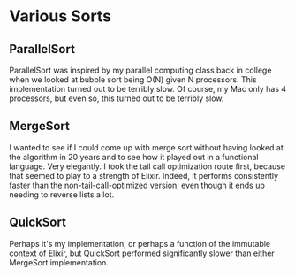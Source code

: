 # Various Sorts

## ParallelSort

ParallelSort was inspired by my parallel computing class back in college when we looked at bubble sort being O(N) given N processors. This implementation turned out to be terribly slow. Of course, my Mac only has 4 processors, but even so, this turned out to be terribly slow.

## MergeSort

I wanted to see if I could come up with merge sort without having looked at the algorithm in 20 years and to see how it played out in a functional language. Very elegantly. I took the tail call optimization route first, because that seemed to play to a strength of Elixir. Indeed, it performs consistently faster than the non-tail-call-optimized version, even though it ends up needing to reverse lists a lot.

## QuickSort

Perhaps it's my implementation, or perhaps a function of the immutable context of Elixir, but QuickSort performed significantly slower than either MergeSort implementation.
